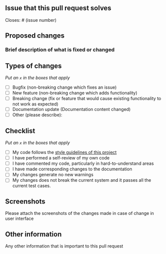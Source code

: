 ## Issue that this pull request solves

Closes: # (issue number)

## Proposed changes

### Brief description of what is fixed or changed

## Types of changes

_Put an `x` in the boxes that apply_

-   [ ] Bugfix (non-breaking change which fixes an issue)
-   [ ] New feature (non-breaking change which adds functionality)
-   [ ] Breaking change (fix or feature that would cause existing functionality to not work as expected)
-   [ ] Documentation update (Documentation content changed)
-   [ ] Other (please describe):

## Checklist

_Put an `x` in the boxes that apply_

-   [ ] My code follows the [style guidelines of this project](https://docs.google.com/document/d/1GI2Hile8UbGZ82gFe1y4wAVPcNPXip1cmXTzog1S41U/edit)
-   [ ] I have performed a self-review of my own code
-   [ ] I have commented my code, particularly in hard-to-understand areas
-   [ ] I have made corresponding changes to the documentation
-   [ ] My changes generate no new warnings
-   [ ] My changes does not break the current system and it passes all the current test cases.

## Screenshots

Please attach the screenshots of the changes made in case of change in user interface

## Other information

Any other information that is important to this pull request
